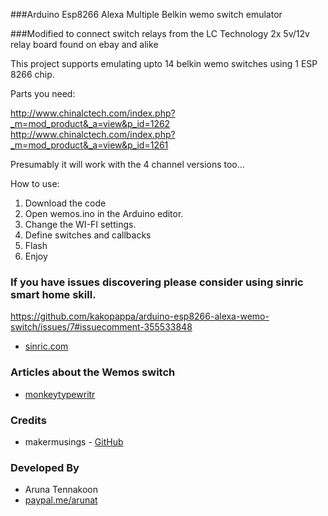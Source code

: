 ###Arduino Esp8266 Alexa Multiple Belkin wemo switch emulator

###Modified to connect switch relays from the LC Technology 2x 5v/12v relay board found on ebay and alike

This project supports emulating upto 14 belkin wemo switches using 1 ESP 8266  chip.

Parts you need:

http://www.chinalctech.com/index.php?_m=mod_product&_a=view&p_id=1262
http://www.chinalctech.com/index.php?_m=mod_product&_a=view&p_id=1261

Presumably it will work with the 4 channel versions too...

How to use:

1. Download the code
2. Open wemos.ino in the Arduino editor.
2. Change the WI-FI settings. 
3. Define switches and callbacks
3. Flash 
4. Enjoy

### If you have issues discovering please consider using sinric smart home skill. 
https://github.com/kakopappa/arduino-esp8266-alexa-wemo-switch/issues/7#issuecomment-355533848
* [sinric.com](https://sinric.com) 


### Articles about the Wemos switch
* [monkeytypewritr](https://medium.com/@monkeytypewritr/amazon-echo-esp8266-iot-a42076daafa5#.oc4od1xa0)


### Credits

- makermusings - [GitHub](https://github.com/makermusings/fauxmo)

### Developed By

* Aruna Tennakoon
 * [paypal.me/arunat](http://paypal.me/arunat)
